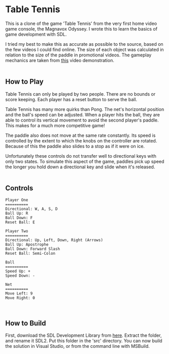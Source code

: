 # Table Tennis
This is a clone of the game 'Table Tennis' from the very first home video game console, the Magnavox Odyssey. I wrote this to learn the basics of game development with SDL.

I tried my best to make this as accurate as possible to the source, based on the few videos I could find online. The size of each object was calculated in relation to the size of the paddle in promotional videos. The gameplay mechanics are taken from [this](https://www.youtube.com/watch?v=scaLx1l_j5w) video demonstration.
<br><br>

## How to Play
Table Tennis can only be played by two people. There are no bounds or score keeping. Each player has a reset button to serve the ball.

Table Tennis has many more quirks than Pong. The net's horizontal position and the ball's speed can be adjusted. When a player hits the ball, they are able to control its vertical movement to avoid the second player's paddle. This makes for a much more competitive game!

The paddle also does not move at the same rate constantly. Its speed is controlled by the extent to which the knobs on the controller are rotated. Because of this the paddle also slides to a stop as if it were on ice.

Unfortunately these controls do not transfer well to directional keys with only two states. To simulate this aspect of the game, paddles pick up speed the longer you hold down a directional key and slide when it's released.
<br><br>

## Controls
```
Player One
==========
Directional: W, A, S, D
Ball Up: R
Ball Down: F
Reset Ball: E

Player Two
==========
Directional: Up, Left, Down, Right (Arrows)
Ball Up: Apostrophe
Ball Down: Forward Slash
Reset Ball: Semi-Colon

Ball
==========
Speed Up: +
Speed Down: -

Net
==========
Move Left: 9
Move Right: 0
```
<br>


## How to Build
First, download the SDL Development Library from [here](https://www.libsdl.org/download-2.0.php). Extract the folder, and rename it SDL2. Put this folder in the 'src' directory. You can now build the solution in Visual Studio, or from the command line with MSBuild.